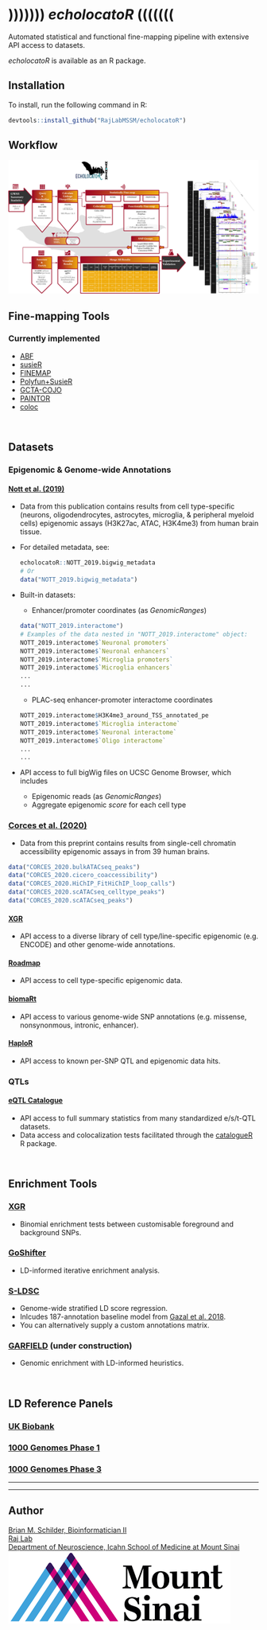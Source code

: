 # )))))))   *echolocatoR*   (((((((
Automated statistical and functional fine-mapping pipeline with extensive API access to datasets.  

*echolocatoR* is available as an R package.  

## Installation  

To install, run the following command in R:  
```R
devtools::install_github("RajLabMSSM/echolocatoR")
```

## Workflow  

![echoFlow](./inst/images/PD_Finemapping_Flowchart_plus.png)

## Fine-mapping Tools  

### Currently implemented  
- [ABF](https://cran.r-project.org/web/packages/coloc/vignettes/vignette.html)  
- [susieR](https://github.com/stephenslab/susieR)  
- [FINEMAP](http://www.christianbenner.com)  
- [Polyfun+SusieR](https://github.com/omerwe/polyfun)
- [GCTA-COJO](https://cnsgenomics.com/software/gcta/#COJO)
- [PAINTOR](https://github.com/gkichaev/PAINTOR_V3.0)  
- [coloc](https://cran.r-project.org/web/packages/coloc/vignettes/vignette.html)


<br>


## Datasets

### Epigenomic & Genome-wide Annotations

#### [Nott et al. (2019)](https://science.sciencemag.org/content/366/6469/1134.abstract)
- Data from this publication contains results from cell type-specific (neurons, oligodendrocytes, astrocytes, microglia, & peripheral myeloid cells) epigenomic assays (H3K27ac, ATAC, H3K4me3) from human brain tissue.  

- For detailed metadata, see:
  ```R
  echolocatoR::NOTT_2019.bigwig_metadata
  # Or 
  data("NOTT_2019.bigwig_metadata")
  ```  
- Built-in datasets:  
  + Enhancer/promoter coordinates (as *GenomicRanges*)   
  ```R
  data("NOTT_2019.interactome")
  # Examples of the data nested in "NOTT_2019.interactome" object:
  NOTT_2019.interactome$`Neuronal promoters`
  NOTT_2019.interactome$`Neuronal enhancers`
  NOTT_2019.interactome$`Microglia promoters`
  NOTT_2019.interactome$`Microglia enhancers`
  ...
  ...
  ```
  + PLAC-seq enhancer-promoter interactome coordinates   
  ```R
  NOTT_2019.interactome$H3K4me3_around_TSS_annotated_pe
  NOTT_2019.interactome$`Microglia interactome`
  NOTT_2019.interactome$`Neuronal interactome`
  NOTT_2019.interactome$`Oligo interactome`
  ...
  ...
  ```
- API access to full bigWig files on UCSC Genome Browser, which includes  
  + Epigenomic reads (as *GenomicRanges*)  
  + Aggregate epigenomic *score* for each cell type  
  
  
### [Corces et al. (2020)](https://www.biorxiv.org/content/10.1101/2020.01.06.896159v1)  
- Data from this preprint contains results from single-cell chromatin accessibility epigenomic assays in from 39 human brains. 
```R
data("CORCES_2020.bulkATACseq_peaks")
data("CORCES_2020.cicero_coaccessibility")
data("CORCES_2020.HiChIP_FitHiChIP_loop_calls")
data("CORCES_2020.scATACseq_celltype_peaks")
data("CORCES_2020.scATACseq_peaks")
```
  
#### [XGR](http://xgr.r-forge.r-project.org)    
- API access to a diverse library of cell type/line-specific epigenomic (e.g. ENCODE) and other genome-wide annotations.    


#### [Roadmap](http://www.roadmapepigenomics.org)  
- API access to cell type-specific epigenomic data.  

#### [biomaRt](https://bioconductor.org/packages/release/bioc/html/biomaRt.html)  
- API access to various genome-wide SNP annotations (e.g. missense, nonsynonmous, intronic, enhancer).  

#### [HaploR](https://cran.r-project.org/web/packages/haploR/vignettes/haplor-vignette.html)  
- API access to known per-SNP QTL and epigenomic data hits.  

### QTLs

#### [eQTL Catalogue](https://www.ebi.ac.uk/eqtl/)  
- API access to full summary statistics from many standardized e/s/t-QTL datasets.  
- Data access and colocalization tests facilitated through the [catalogueR](https://github.com/RajLabMSSM/catalogueR) R package.  

<br>


## Enrichment Tools

### [XGR](http://xgr.r-forge.r-project.org)   
- Binomial enrichment tests between customisable foreground and background SNPs.  

### [GoShifter](https://github.com/immunogenomics/goshifter)  
- LD-informed iterative enrichment analysis.

### [S-LDSC](https://www.nature.com/articles/ng.3954)
- Genome-wide stratified LD score regression.
- Inlcudes 187-annotation baseline model from [Gazal et al. 2018](https://www.nature.com/articles/s41588-018-0231-8).  
- You can alternatively supply a custom annotations matrix.

### [GARFIELD](https://www.bioconductor.org/packages/release/bioc/html/garfield.html) (**under construction**)
- Genomic enrichment with LD-informed heuristics.   


<br>


## LD Reference Panels  

### [UK Biobank](https://www.ukbiobank.ac.uk)
### [1000 Genomes Phase 1](https://www.internationalgenome.org)  
### [1000 Genomes Phase 3](https://www.internationalgenome.org)  


<hr><hr>

## Author

<a href="https://bschilder.github.io/BMSchilder/" target="_blank">Brian M. Schilder, Bioinformatician II</a>  
<a href="https://rajlab.org" target="_blank">Raj Lab</a>  
<a href="https://icahn.mssm.edu/about/departments/neuroscience" target="_blank">Department of Neuroscience, Icahn School of Medicine at Mount Sinai</a>  
![Sinai](./inst/images/sinai.png)
